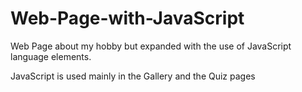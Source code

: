 # Web-Page-with-JavaScript
Web Page about my hobby but expanded with the use of JavaScript language elements.

JavaScript is used mainly in the Gallery and the Quiz pages
